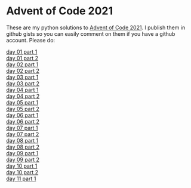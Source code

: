 # Advent of Code 2021
These are my python solutions to [Advent of Code
2021](https://adventofcode.com/2021/). I publish them in github gists so you
can easily comment on them if you have a github account. Please do:

[day 01 part 1](https://gist.github.com/c5ccf7426b162e4701e981edaa86ee03)</br>
[day 01 part 2](https://gist.github.com/eb764cfeb347ffcce30318c1b0208539)</br>
[day 02 part 1](https://gist.github.com/5612881243d61a94b71a2f45966b0cf1)</br>
[day 02 part 2](https://gist.github.com/2515fabdf67f8be4f28cf90dbee41d76)</br>
[day 03 part 1](https://gist.github.com/d2a71e886e7e297b98bdde84ba57d8df)</br>
[day 03 part 2](https://gist.github.com/d4172bd208f9527f61b74004b2ec1578)</br>
[day 04 part 1](https://gist.github.com/d4bc8397d59b71bcd536503d8ac5b96b)</br>
[day 04 part 2](https://gist.github.com/1a7eecd4fa9c653435d3aa0073ca4433)</br>
[day 05 part 1](https://gist.github.com/507f62f4f22a316139858899c3b52d83)</br>
[day 05 part 2](https://gist.github.com/9da279ebdaa60c09f3ae3735e8b9422e)</br>
[day 06 part 1](https://gist.github.com/e4c710c65ff2b26cdbe6b4c4c7b91a13)</br>
[day 06 part 2](https://gist.github.com/176160e71d01b8887d7b7908a95f151c)</br>
[day 07 part 1](https://gist.github.com/f7e15448f1252e6ce5eb8252a8998f7f)</br>
[day 07 part 2](https://gist.github.com/58522e1191a4a74a68f641f47285aa1f)</br>
[day 08 part 1](https://gist.github.com/c07a7d4f55e3d2510eafa8b025c403f7)</br>
[day 08 part 2](https://gist.github.com/9ac08dbe2f03a033cfcce2ce85045c3c)</br>
[day 09 part 1](https://gist.github.com/eec5fe5dc9a64e7da8502b1107528f49)</br>
[day 09 part 2](https://gist.github.com/c8cec4d9eeac43f37cc640d69e77a2b0)</br>
[day 10 part 1](https://gist.github.com/f306bcd9eb9b4937139ee5017a38a5ed)</br>
[day 10 part 2](https://gist.github.com/78d91c766289d56aaec5893a8c04b2ae)</br>
[day 11 part 1](https://gist.github.com/7d149a1cdb94741474902d4cc9e26023)</br>
